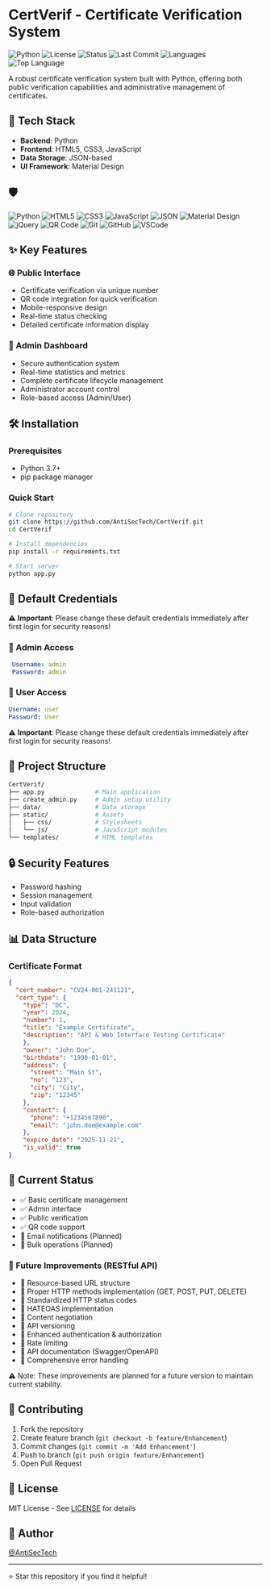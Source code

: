 # CertVerif - Certificate Verification System

![Python](https://img.shields.io/badge/python-3.7+-blue.svg)
![License](https://img.shields.io/badge/license-MIT-blue.svg)
![Status](https://img.shields.io/badge/status-beta-orange)
![Last Commit](https://img.shields.io/github/last-commit/AntiSecTech/CertVerif)
![Languages](https://img.shields.io/github/languages/count/AntiSecTech/CertVerif)
![Top Language](https://img.shields.io/github/languages/top/AntiSecTech/CertVerif)

A robust certificate verification system built with Python, offering both public verification capabilities and administrative management of certificates.

## 🚀 Tech Stack

- **Backend**: Python
- **Frontend**: HTML5, CSS3, JavaScript
- **Data Storage**: JSON-based
- **UI Framework**: Material Design

## 🛡️

![Python](https://img.shields.io/badge/Python-3776AB?style=for-the-badge&logo=python&logoColor=white)
![HTML5](https://img.shields.io/badge/HTML5-E34F26?style=for-the-badge&logo=html5&logoColor=white)
![CSS3](https://img.shields.io/badge/CSS3-1572B6?style=for-the-badge&logo=css3&logoColor=white)
![JavaScript](https://img.shields.io/badge/JavaScript-F7DF1E?style=for-the-badge&logo=javascript&logoColor=black)
![JSON](https://img.shields.io/badge/JSON-000000?style=for-the-badge&logo=json&logoColor=white)
![Material Design](https://img.shields.io/badge/Material_Design-757575?style=for-the-badge&logo=material-design&logoColor=white)
![jQuery](https://img.shields.io/badge/jQuery-0769AD?style=for-the-badge&logo=jquery&logoColor=white)
![QR Code](https://img.shields.io/badge/QR_Code-000000?style=for-the-badge&logo=qrcode&logoColor=white)
![Git](https://img.shields.io/badge/Git-F05032?style=for-the-badge&logo=git&logoColor=white)
![GitHub](https://img.shields.io/badge/GitHub-181717?style=for-the-badge&logo=github&logoColor=white)
![VSCode](https://img.shields.io/badge/VSCode-007ACC?style=for-the-badge&logo=visual-studio-code&logoColor=white)

## ✨ Key Features

### 🌐 Public Interface

- Certificate verification via unique number
- QR code integration for quick verification
- Mobile-responsive design
- Real-time status checking
- Detailed certificate information display

### 👑 Admin Dashboard

- Secure authentication system
- Real-time statistics and metrics
- Complete certificate lifecycle management
- Administrator account control
- Role-based access (Admin/User)

## 🛠️ Installation

### Prerequisites

- Python 3.7+
- pip package manager

### Quick Start

```bash
# Clone repository
git clone https://github.com/AntiSecTech/CertVerif.git
cd CertVerif

# Install dependencies
pip install -r requirements.txt

# Start server
python app.py
```

## 🔑 Default Credentials

⚠️ **Important**: Please change these default credentials immediately after first login for security reasons!

### 👑 Admin Access

```yaml
 Username: admin
 Password: admin
```

### 👤 User Access

```yaml
Username: user
Password: user
```

⚠️ **Important**: Please change these default credentials immediately after first login for security reasons!

## 📁 Project Structure

```sh
CertVerif/
├── app.py              # Main application
├── create_admin.py     # Admin setup utility
├── data/               # Data storage
├── static/             # Assets
│   ├── css/            # Stylesheets
│   └── js/             # JavaScript modules
└── templates/          # HTML templates
```

## 🔒 Security Features

- Password hashing
- Session management
- Input validation
- Role-based authorization

## 📊 Data Structure

### Certificate Format

```json
{
  "cert_number": "CV24-001-241121",
  "cert_type": {
    "type": "DC",
    "year": 2024,
    "number": 1,
    "title": "Example Certificate",
    "description": "API & Web Interface Testing Certificate"
    },
    "owner": "John Doe",
    "birthdate": "1990-01-01",
    "address": {
      "street": "Main St",
      "no": "123",
      "city": "City",
      "zip": "12345"
    },
    "contact": {
      "phone": "+1234567890",
      "email": "john.doe@example.com"
    },
    "expire_date": "2025-11-21",
    "is_valid": true
}
```

## 🔄 Current Status

- ✅ Basic certificate management
- ✅ Admin interface
- ✅ Public verification
- ✅ QR code support
- 🚧 Email notifications (Planned)
- 🚧 Bulk operations (Planned)

### 🎯 Future Improvements (RESTful API)

- 🔲 Resource-based URL structure
- 🔲 Proper HTTP methods implementation (GET, POST, PUT, DELETE)
- 🔲 Standardized HTTP status codes
- 🔲 HATEOAS implementation
- 🔲 Content negotiation
- 🔲 API versioning
- 🔲 Enhanced authentication & authorization
- 🔲 Rate limiting
- 🔲 API documentation (Swagger/OpenAPI)
- 🔲 Comprehensive error handling

⚠️ Note: These improvements are planned for a future version to maintain current stability.

## 🤝 Contributing

1. Fork the repository
2. Create feature branch (`git checkout -b feature/Enhancement`)
3. Commit changes (`git commit -m 'Add Enhancement'`)
4. Push to branch (`git push origin feature/Enhancement`)
5. Open Pull Request

## 📝 License

MIT License - See [LICENSE](LICENSE) for details

## 👤 Author

[@AntiSecTech](https://github.com/AntiSecTech)

---
⭐ Star this repository if you find it helpful!
